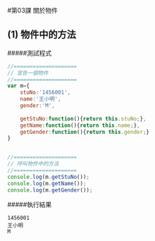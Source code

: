 #第03課 關於物件



## (1) 物件中的方法

#####測試程式
```javascript
//====================
// 宣告一個物件
//====================
var m={
	stuNo:'1456001',
    name:'王小明',
    gender:'M',
    
    getStuNo:function(){return this.stuNo;},
    getName:function(){return this.name;},
    getGender:function(){return this.gender;}
}


//====================
// 呼叫物件中的方法
//====================
console.log(m.getStuNo());
console.log(m.getName());
console.log(m.getGender());
```



#####執行結果
```
1456001
王小明
M
```
